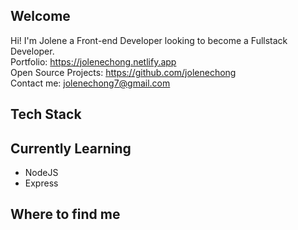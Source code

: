 <link rel="stylesheet" href="https://use.fontawesome.com/releases/v5.15.4/css/all.css" integrity="sha384-DyZ88mC6Up2uqS4h/KRgHuoeGwBcD4Ng9SiP4dIRy0EXTlnuz47vAwmeGwVChigm" crossorigin="anonymous">
<style>
  .code{
    color:#30c3cd;
  }
  i{
    font-size:1rem;
  }
</style>

## <i class="fas fa-code code"></i>Welcome<i class="fas fa-code code"></i>
Hi! I'm Jolene a Front-end Developer looking to become a Fullstack Developer.
<br> Portfolio: https://jolenechong.netlify.app
<br> Open Source Projects: https://github.com/jolenechong
<br> Contact me: [jolenechong7@gmail.com](jolenechong7@gmail.com)

## Tech Stack
<i class="fab fa-html5"></i>
<i class="fab fa-css3-alt"></i>
<i class="fab fa-js-square"></i>
<i class="fab fa-react"></i>
<i class="fab fa-python"></i>

## Currently Learning
- NodeJS
- Express

## Where to find me

